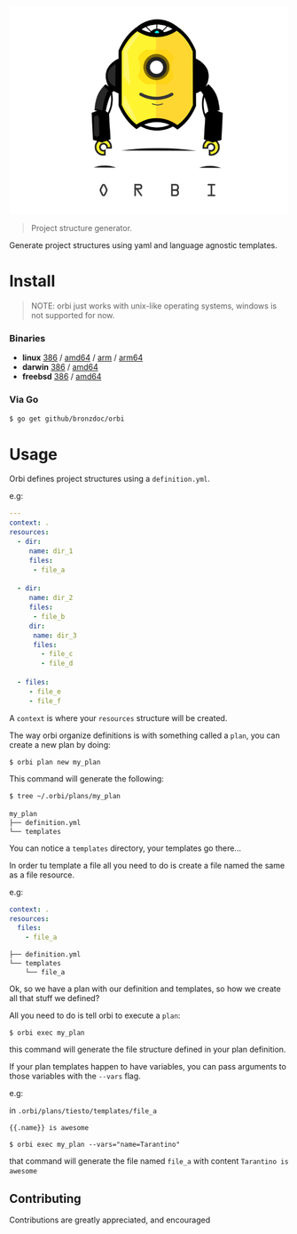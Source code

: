 ![orbi](https://github.com/bronzdoc/orbi/blob/master/logo.png)

> Project structure generator.

Generate project structures using yaml and language agnostic templates.

# Install
> NOTE: orbi just works with unix-like operating systems, windows is not supported for now.

### Binaries

- **linux** [386](https://github.com/bronzdoc/orbi/releases/download/v0.0.0/orbi-linux-386) / [amd64](https://github.com/bronzdoc/orbi/releases/download/v0.0.0/orbi-linux-amd64) / [arm](https://github.com/bronzdoc/orbi/releases/download/v0.0.0/orbi-linux-arm) / [arm64](https://github.com/bronzdoc/orbi/releases/download/v0.0.0/orbi-linux-arm64)
- **darwin** [386](https://github.com/bronzdoc/orbi/releases/download/v0.0.0/orbi-darwin-386) / [amd64](https://github.com/bronzdoc/orbi/releases/download/v0.0.0/orbi-darwin-amd64)
- **freebsd** [386](https://github.com/bronzdoc/orbi/releases/download/v0.0.0/orbi-freebsd-386) / [amd64](https://github.com/bronzdoc/orbi/releases/download/v0.0.0/orbi-freebsd-amd64)

### Via Go

```shell
$ go get github/bronzdoc/orbi
```

# Usage

Orbi defines project structures using a `definition.yml`.

e.g:

```yaml
---
context: .
resources:
  - dir:
     name: dir_1
     files:
      - file_a

  - dir:
     name: dir_2
     files:
      - file_b
     dir:
      name: dir_3
      files:
        - file_c
        - file_d

  - files:
     - file_e
     - file_f
```

A `context` is where your `resources` structure will be created.

The way orbi organize definitions is with something called a `plan`, you can create a new plan by doing:

```shell
$ orbi plan new my_plan
```

This command will generate the following:

```shell
$ tree ~/.orbi/plans/my_plan

my_plan
├── definition.yml
└── templates
```

You can notice a `templates` directory, your templates go there...

In order tu template a file all you need to do is create a file named the same as a file resource.

e.g:

```yaml
context: .
resources:
  files:
    - file_a
```

```shell
├── definition.yml
└── templates
    └── file_a
```

Ok, so we have a plan with our definition and templates, so how we create all that stuff we defined?

All you need to do is tell orbi to execute a `plan`:

```shell
$ orbi exec my_plan
```

this command will generate the file structure defined in your plan definition.

If your plan templates happen to have variables, you can pass arguments to those variables with the `--vars` flag.

e.g:

in `.orbi/plans/tiesto/templates/file_a`

```
{{.name}} is awesome
```

```shell
$ orbi exec my_plan --vars="name=Tarantino"
```

that command will generate the file named `file_a` with content `Tarantino is awesome`

## Contributing

Contributions are greatly appreciated, and encouraged
